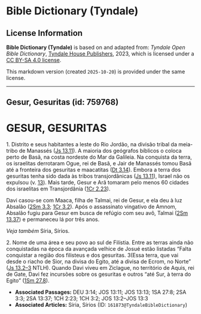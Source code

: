 # Bible Dictionary (Tyndale)

## License Information

**Bible Dictionary (Tyndale)** is based on and adapted from: _Tyndale Open Bible Dictionary_, [Tyndale House Publishers](https://tyndaleopenresources.com/), 2023, which is licensed under a [CC BY-SA 4.0 license](https://creativecommons.org/licenses/by-sa/4.0/legalcode.en).

This markdown version (created `2025-10-20`) is provided under the same license.



--------------------------------

## Gesur, Gesuritas (id: 759768)

GESUR, GESURITAS
================

1\. Distrito e seus habitantes a leste do Rio Jordão, na divisão tribal da meia\-tribo de Manassés ([Js 13\.11](https://ref.ly/Josh13:11)). A maioria dos geógrafos bíblicos o coloca perto de Basã, na costa nordeste do Mar da Galileia. Na conquista da terra, os israelitas derrotaram Ogue, rei de Basã, e Jair de Manassés tomou Basã até a fronteira dos gesuritas e maacatitas ([Dt 3\.14](https://ref.ly/Deut3:14)). Embora a terra dos gesuritas tenha sido dada às tribos transjordânicas ([Js 13\.11](https://ref.ly/Josh13:11)), Israel não os expulsou (v. [13](https://ref.ly/Josh13:13)). Mais tarde, Gesur e Arã tomaram pelo menos 60 cidades dos israelitas em Transjordânia ([1Cr 2\.23](https://ref.ly/1Chr2:23)).

Davi casou\-se com Maaca, filha de Talmai, rei de Gesur, e ela deu à luz Absalão ([2Sm 3\.3](https://ref.ly/2Sam3:3); [1Cr 3\.2](https://ref.ly/1Chr3:2)). Após o assassinato vingativo de Amnom, Absalão fugiu para Gesur em busca de refúgio com seu avô, Talmai ([2Sm 13\.37](https://ref.ly/2Sam13:37)) e permaneceu lá por três anos.

*Veja também* Síria, Sírios.

2\. Nome de uma área e seu povo ao sul de Filístia. Entre as terras ainda não conquistadas na época da avançada velhice de Josué estão listadas “Falta conquistar a região dos filisteus e dos gesuritas. 3(Essa terra, que vai desde o riacho de Sior, na divisa do Egito, até a divisa de Ecrom, no Norte” ([Js 13\.2–3](https://ref.ly/Josh13:2-Josh13:3) NTLH). Quando Davi viveu em Ziclague, no território de Aquis, rei de Gate, Davi fez incursões sobre os gesuritas e outros “até Sur, à terra do Egito” ([1Sm 27\.8](https://ref.ly/1Sam27:8)).

* **Associated Passages:** DEU 3:14; JOS 13:11; JOS 13:13; 1SA 27:8; 2SA 3:3; 2SA 13:37; 1CH 2:23; 1CH 3:2; JOS 13:2–JOS 13:3
* **Associated Articles:** Síria, Sírios (ID: `161873@TyndaleBibleDictionary`)


